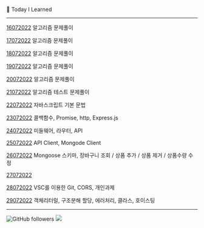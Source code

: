 📝 Today I Learned      

---

[16072022](https://velog.io/@zimmerweg/%ED%95%AD%ED%95%B4-99-8%EA%B8%B0-5%EC%9D%BC%EC%B0%A8-%EC%95%8C%EA%B3%A0%EB%A6%AC%EC%A6%98) 알고리즘 문제풀이 

[17072022](https://velog.io/@zimmerweg/%ED%95%AD%ED%95%B4-99-8%EA%B8%B0-6%EC%9D%BC%EC%B0%A8-%EC%95%8C%EA%B3%A0%EB%A6%AC%EC%A6%982) 알고리즘 문제풀이 

[18072022](https://velog.io/@zimmerweg/%ED%95%AD%ED%95%B4-99-8%EA%B8%B0-6%EC%9D%BC%EC%B0%A8-%EC%95%8C%EA%B3%A0%EB%A6%AC%EC%A6%983) 알고리즘 문제풀이 

[19072022](https://velog.io/@zimmerweg/%ED%95%AD%ED%95%B4-99-8%EA%B8%B0-7%EC%9D%BC%EC%B0%A8-%EC%95%8C%EA%B3%A0%EB%A6%AC%EC%A6%984) 알고리즘 문제풀이 

[20072022](20072022.md) 알고리즘 문제풀이 

[21072022](21072022.md) 알고리즘 테스트 문제풀이

[22072022](22072022.md) 자바스크립트 기본 문법

[23072022](23072022.md) 콜백함수, Promise, http, Express.js

[24072022](24072022.md) 미들웨어, 라우터, API

[25072022](25072022.md) API Client, Mongode Client

[26072022](26072022.md) Mongoose 스키마, 장바구니 조회 / 상품 추가 / 상품 제거 / 상품수량 수정

[27072022](27072022.md)

[28072022](28072022.md) VSC를 이용한 Git, CORS, 개인과제

[29072022](29072022.md) 객체리터럴, 구조분해 할당, 에러처리, 클라스, 호이스팅

---

<img alt="GitHub followers" src="https://img.shields.io/github/followers/Minsun91?style=social">  <a href="https://hits.seeyoufarm.com"><img src="https://hits.seeyoufarm.com/api/count/incr/badge.svg?url=https%3A%2F%2Fgithub.com%2FMinsun91&count_bg=%23E12CA3&title_bg=%23555555&icon=&icon_color=%23E7E7E7&title=hits&edge_flat=false"/></a>

